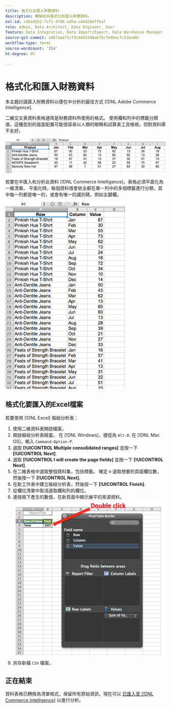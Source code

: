 ```yaml
---
title: 格式化及匯入財務資料
description: 瞭解如何格式化和匯入財務資料。
exl-id: cdbed262-7cf1-4fd6-ad5a-c44d26dffba7
role: Admin, Data Architect, Data Engineer, User
feature: Data Integration, Data Import/Export, Data Warehouse Manager
source-git-commit: adb7aaef1cf914d43348abf5c7e4bec7c51bed0c
workflow-type: tm+mt
source-wordcount: '254'
ht-degree: 0%

---
```


# 格式化和匯入財務資料

本主題討論匯入財務資料以便在中分析的最佳方式 [!DNL Adobe Commerce Intelligence].

二維交叉表資料表格通常是財務資料所使用的格式。 使用欄和列中的標籤分類值，這種型別的版面配置可能很容易以人類的眼睛和試算表工具檢視，但對資料庫不友好。

![](../../mbi/assets/crosstab.png)

若要在中匯入和分析此資料 [!DNL Commerce Intelligence]，表格必須平面化為一維清單。 平面化時，每個資料值會依全都在單一列中的多個標籤進行分類，其中每一列都是唯一的，或會有唯一的識別碼，例如主鍵欄。

![](../../mbi/assets/flattened.png)

## 格式化要匯入的Excel檔案

若要使用 [!DNL Excel] 樞紐分析表：

1. 使用二維資料表開啟檔案。
1. 開啟樞紐分析表精靈。 在 [!DNL Windows]，捷徑為 `Alt-D`. 在 [!DNL Mac OS]，輸入 `Command-Option-P`.
1. 選取 **[!UICONTROL Multiple consolidated ranges]** 並按一下 **[!UICONTROL Next]**.
1. 選取 **[!UICONTROL I will create the page fields]** 並按一下 **[!UICONTROL Next]**.
1. 在二維表格中選取整個資料集，包括標籤。 確定 `0` 選取想要的頁面欄位數，然後按一下 **[!UICONTROL Next]**.
1. 在新工作表中建立樞紐分析表，然後按一下 **[!UICONTROL Finish]**.
1. 從欄位清單中取消選取欄和列的欄位。
1. 連按兩下產生的數值，在新頁面中顯示展平的來源資料。
   ![](../../mbi/assets/pivot-table-double-click.png)
1. 另存新檔 `CSV` 檔案。

## 正在結束

資料表格已轉換為清單格式，保留所有原始資訊，現在可以 [已匯入至 [!DNL Commerce Intelligence]](../data-analyst/importing-data/connecting-data/using-file-uploader.md) 以進行分析。
